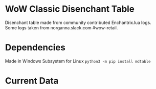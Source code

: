 # WoW Classic Disenchant Table
Disenchant table made from community contributed Enchantrix.lua logs. Some logs taken from norganna.slack.com #wow-retail.

# Dependencies
Made in Windows Subsystem for Linux
`python3 -m pip install mdtable`

# Current Data
